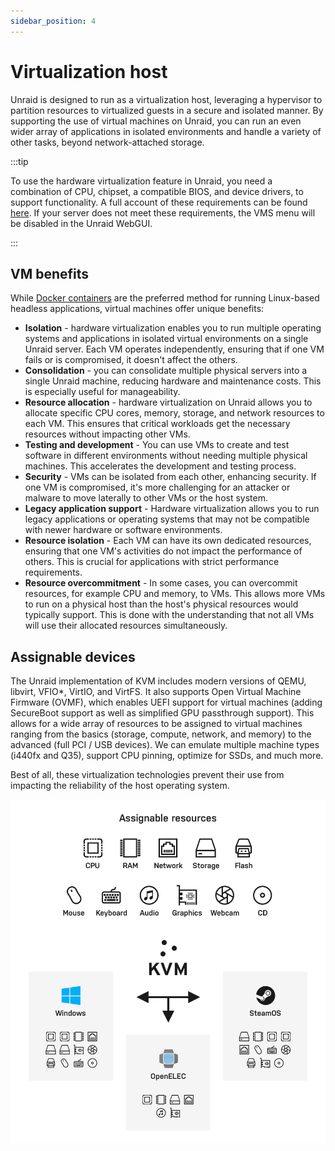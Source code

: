 ```yaml
---
sidebar_position: 4
---
```


# Virtualization host

Unraid is designed to run as a virtualization host, leveraging a hypervisor to partition resources to virtualized guests in a secure and isolated manner. By supporting the use of virtual machines on Unraid, you can run an even wider array of applications in isolated environments and handle a variety of other tasks, beyond network-attached storage.

:::tip

To use the hardware virtualization feature in Unraid, you need a combination of CPU, chipset, a compatible BIOS, and device drivers, to support functionality. A full account of these requirements can be found [here](../manual/vm-management.md). If your server does not meet these requirements, the VMS menu will be disabled in the Unraid WebGUI.

:::

## VM benefits

While [Docker containers](./application-server.md) are the preferred method for running Linux-based headless applications, virtual machines offer unique benefits:

* **Isolation** - hardware virtualization enables you to run multiple operating systems and applications in isolated virtual environments on a single Unraid server. Each VM operates independently, ensuring that if one VM fails or is compromised, it doesn't affect the others.
* **Consolidation** - you can consolidate multiple physical servers into a single Unraid machine, reducing hardware and maintenance costs. This is especially useful for manageability.
* **Resource allocation** - hardware virtualization on Unraid allows you to allocate specific CPU cores, memory, storage, and network resources to each VM. This ensures that critical workloads get the necessary resources without impacting other VMs.
* **Testing and development** - You can use VMs to create and test software in different environments without needing multiple physical machines. This accelerates the development and testing process.
* **Security** - VMs can be isolated from each other, enhancing security. If one VM is compromised, it's more challenging for an attacker or malware to move laterally to other VMs or the host system.
* **Legacy application support** - Hardware virtualization allows you to run legacy applications or operating systems that may not be compatible with newer hardware or software environments.
* **Resource isolation** - Each VM can have its own dedicated resources, ensuring that one VM's activities do not impact the performance of others. This is crucial for applications with strict performance requirements.
* **Resource overcommitment** - In some cases, you can overcommit resources, for example CPU and memory, to VMs. This allows more VMs to run on a physical host than the host's physical resources would typically support. This is done with the understanding that not all VMs will use their allocated resources simultaneously.

## Assignable devices

The Unraid implementation of KVM includes modern versions of QEMU, libvirt, VFIO\*, VirtIO, and VirtFS. It also supports Open Virtual Machine Firmware (OVMF), which enables UEFI support for virtual machines (adding SecureBoot support as well as simplified GPU passthrough support). This allows for a wide array of resources to be assigned to virtual machines ranging from the basics (storage, compute, network, and memory) to the advanced (full PCI / USB devices). We can emulate multiple machine types (i440fx and Q35), support CPU pinning, optimize for SSDs, and much more.

Best of all, these virtualization technologies prevent their use from impacting the reliability of the host operating system.

![Assignable resources](../assets/KVM@2x.png)

